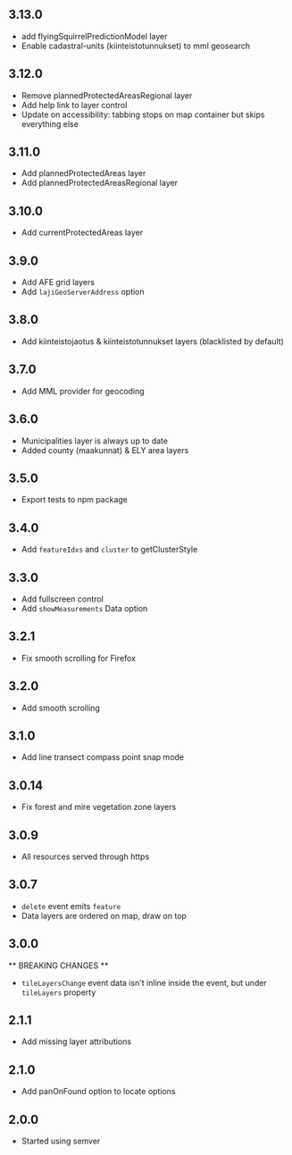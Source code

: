 ## 3.13.0
* add flyingSquirrelPredictionModel layer
* Enable cadastral-units (kiinteistotunnukset) to mml geosearch

## 3.12.0
* Remove plannedProtectedAreasRegional layer
* Add help link to layer control
* Update on accessibility: tabbing stops on map container but skips everything else

## 3.11.0
* Add plannedProtectedAreas layer
* Add plannedProtectedAreasRegional layer

## 3.10.0
* Add currentProtectedAreas layer

## 3.9.0
* Add AFE grid layers
* Add `lajiGeoServerAddress` option

## 3.8.0
* Add kiinteistojaotus & kiinteistotunnukset layers (blacklisted by default)

## 3.7.0
* Add MML provider for geocoding

## 3.6.0
* Municipalities layer is always up to date
* Added county (maakunnat) & ELY area layers

## 3.5.0
* Export tests to npm package

## 3.4.0
* Add `featureIdxs` and `cluster` to getClusterStyle

## 3.3.0
* Add fullscreen control
* Add `showMeasurements` Data option

## 3.2.1
* Fix smooth scrolling for Firefox

## 3.2.0
* Add smooth scrolling

## 3.1.0
* Add line transect compass point snap mode

## 3.0.14
* Fix forest and mire vegetation zone layers

## 3.0.9
* All resources served through https

## 3.0.7
* `delete` event emits `feature`
* Data layers are ordered on map, draw on top

## 3.0.0
** BREAKING CHANGES **
* `tileLayersChange` event data isn't inline inside the event, but under `tileLayers` property

## 2.1.1
* Add missing layer attributions

## 2.1.0
* Add panOnFound option to locate options

## 2.0.0
* Started using semver
